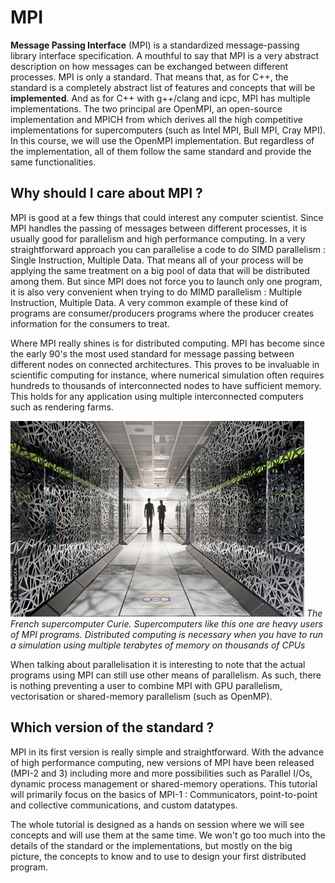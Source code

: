 # MPI

**Message Passing Interface** (MPI) is a standardized message-passing  library interface specification. A mouthful to say that MPI is a very abstract description on how messages can be exchanged between different processes. MPI is only a standard. That means that, as for C++, the standard is a completely abstract list of features and concepts that will be **implemented**. And as for C++ with g++/clang and icpc, MPI has multiple implementations. The two principal are OpenMPI, an open-source implementation and MPICH from which derives all the high competitive implementations for supercomputers (such as Intel MPI, Bull MPI, Cray MPI). In this course, we will use the OpenMPI implementation. But regardless of the implementation, all of them follow the same standard and provide the same functionalities.

## Why should I care about MPI ?

MPI is good at a few things that could interest any computer scientist. Since MPI handles the passing of messages between different processes, it is usually good for parallelism and high performance computing. In a very straightforward approach you can parallelise a code to do SIMD parallelism : Single Instruction, Multiple Data. That means all of your process will be applying the same treatment on a big pool of data that will be distributed among them. But since MPI does not force you to launch only one program, it is also very convenient when trying to do MIMD parallelism : Multiple Instruction, Multiple Data. A very common example of these kind of programs are consumer/producers programs where the producer creates information for the consumers to treat.

Where MPI really shines is for distributed computing. MPI has become since the early 90's the most used standard for message passing between different nodes on connected architectures. This proves to be invaluable in scientific computing for instance, where numerical simulation often requires hundreds to thousands of interconnected nodes to have sufficient memory. This holds for any application using multiple interconnected computers such as rendering farms. 

![The French supercomputer Curie](/img/curie.png "The French supercomputer Curie")
*The French supercomputer Curie. Supercomputers like this one are heavy users of MPI programs. Distributed computing is necessary when you have to run a simulation using multiple terabytes of memory on thousands of CPUs*

When talking about parallelisation it is interesting to note that the actual programs using MPI can still use other means of parallelism. As such, there is nothing preventing a user to combine MPI with GPU parallelism, vectorisation or shared-memory parallelism (such as OpenMP).

## Which version of the standard ?

MPI in its first version is really simple and straightforward. With the advance of high performance computing, new versions of MPI have been released (MPI-2 and 3) including more and more possibilities such as Parallel I/Os, dynamic process management or shared-memory operations. This tutorial will primarily focus on the basics of MPI-1 : Communicators, point-to-point and collective communications, and custom datatypes.

The whole tutorial is designed as a hands on session where we will see concepts and will use them at the same time. We won't go too much into the details of the standard or the implementations, but mostly on the big picture, the concepts to know and to use to design your first distributed program.






